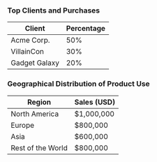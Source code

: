 
### Top Clients and Purchases

| Client       | Percentage |
|--------------|------------|
| Acme Corp.   | 50%        |
| VillainCon   | 30%        |
| Gadget Galaxy| 20%        |

### Geographical Distribution of Product Use

| Region           | Sales (USD) |
|------------------|-------------|
| North America    | $1,000,000  |
| Europe           | $800,000    |
| Asia             | $600,000    |
| Rest of the World| $800,000    |
